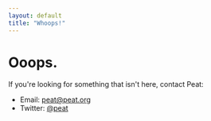 ```yaml
---
layout: default
title: "Whoops!"
---
```

# Ooops.

If you're looking for something that isn't here, contact Peat:

- Email: <a href="mailto:peat@peat.org">peat@peat.org</a>
- Twitter: <a href="https://twitter.com/peat">@peat</a>
